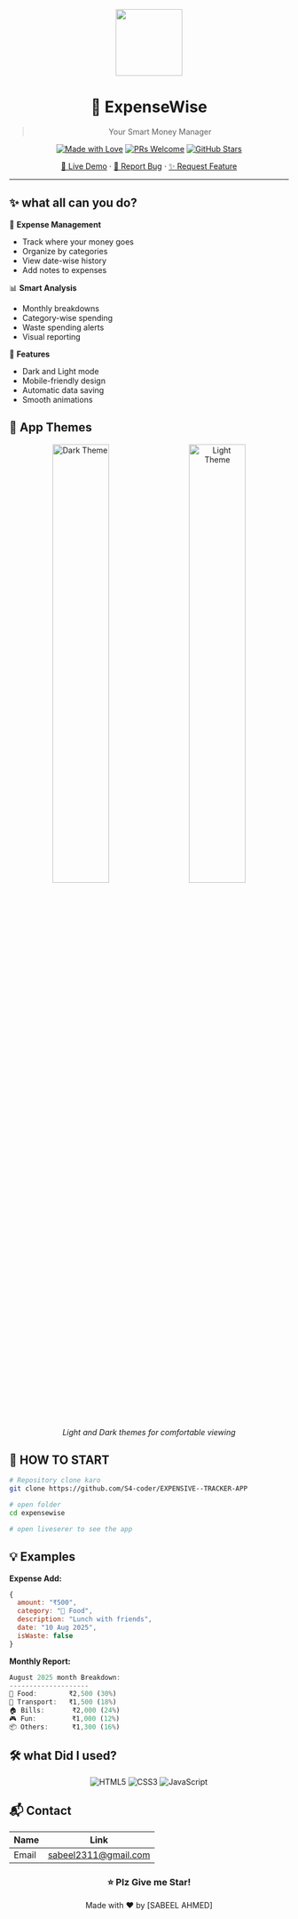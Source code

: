 <div align="center">

<img src="path/to/your/expenses-tracker/create a logo for mo.png" width="120px"/>

# 💸 ExpenseWise

> Your Smart Money Manager

[![Made with Love](https://img.shields.io/badge/Made%20With-Love-orange.svg)](https://github.com/yourusername)
[![PRs Welcome](https://img.shields.io/badge/PRs-welcome-brightgreen.svg?style=flat-square)](http://makeapullrequest.com)
[![GitHub Stars](https://img.shields.io/github/stars/yourusername/expensewise.svg)](https://github.com/yourusername/expensewise/stargazers)

[🚀 Live Demo](https://demo-link.com) · [🐛 Report Bug](https://github.com/username/repo/issues) · [✨ Request Feature](https://github.com/username/repo/issues)

</div>

---

## ✨ what all can you do?

🎯 **Expense Management**
- Track where your money goes
- Organize by categories
- View date-wise history
- Add notes to expenses

📊 **Smart Analysis**
- Monthly breakdowns
- Category-wise spending
- Waste spending alerts
- Visual reporting

🎨 **Features**
- Dark and Light mode
- Mobile-friendly design
- Automatic data saving
- Smooth animations

## 📱 App Themes

<div align="center">
  <img src="./assets/dark-theme.png" alt="Dark Theme" width="45%"/>
  &nbsp;&nbsp;&nbsp;
  <img src="./assets/light-theme.png" alt="Light Theme" width="45%"/>
  <p><em>Light and Dark themes for comfortable viewing</em></p>
</div>

## 🚀 HOW TO START 

```bash
# Repository clone karo
git clone https://github.com/S4-coder/EXPENSIVE--TRACKER-APP

# open folder
cd expensewise

# open liveserer to see the app
```

## 💡 Examples

**Expense Add:**
```javascript
{
  amount: "₹500",
  category: "🍔 Food",
  description: "Lunch with friends",
  date: "10 Aug 2025",
  isWaste: false
}
```

**Monthly Report:**
```javascript
August 2025 month Breakdown:
--------------------
🍔 Food:        ₹2,500 (30%)
🚗 Transport:   ₹1,500 (18%)
🏠 Bills:       ₹2,000 (24%)
🎮 Fun:         ₹1,000 (12%)
📦 Others:      ₹1,300 (16%)
```

## 🛠️ what Did I used?

<div align="center">

![HTML5](https://img.shields.io/badge/html5-%23E34F26.svg?style=for-the-badge&logo=html5&logoColor=white)
![CSS3](https://img.shields.io/badge/css3-%231572B6.svg?style=for-the-badge&logo=css3&logoColor=white)
![JavaScript](https://img.shields.io/badge/javascript-%23323330.svg?style=for-the-badge&logo=javascript&logoColor=%23F7DF1E)

</div>

## 📬 Contact

| Name | Link |
|------|------|
| Email | sabeel2311@gmail.com |

<div align="center">

### ⭐ Plz Give me Star!

Made with ❤️ by [SABEEL AHMED]

</div>
